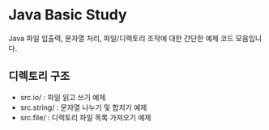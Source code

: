 # Java Basic Study

Java 파일 입출력, 문자열 처리, 파일/디렉토리 조작에 대한 간단한 예제 코드 모음입니다.

## 디렉토리 구조
- src.io/ : 파일 읽고 쓰기 예제
- src.string/ : 문자열 나누기 및 합치기 예제
- src.file/ : 디렉토리 파일 목록 가져오기 예제